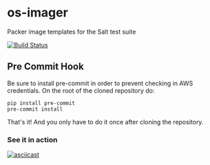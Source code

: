 # os-imager
Packer image templates for the Salt test suite

[![Build Status](https://drone.aws.saltstack.net/api/badges/saltstack/os-imager/status.svg)](https://drone.aws.saltstack.net/saltstack/os-imager)

## Pre Commit Hook

Be sure to install pre-commit in order to prevent checking in AWS credentials.
On the root of the cloned repository do:

```
pip install pre-commit
pre-commit install
```

That's it! And you only have to do it once after cloning the repository.

### See it in action

[![asciicast](https://asciinema.org/a/0Vh2TagppgfpElekWAdfBPzUD.svg)](https://asciinema.org/a/0Vh2TagppgfpElekWAdfBPzUD)
